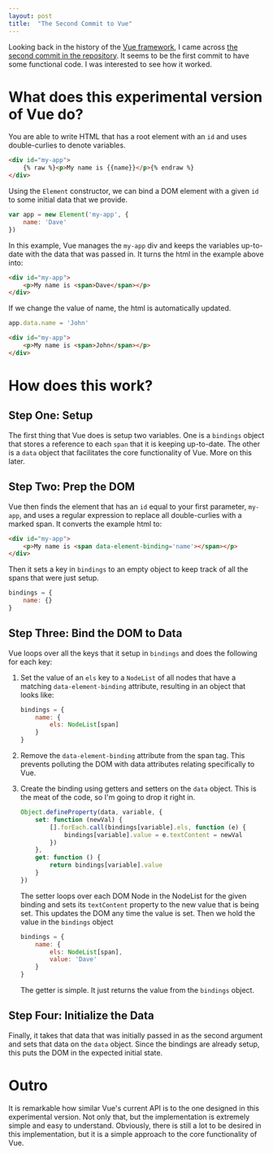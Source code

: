 ```yaml
---
layout: post
title:  "The Second Commit to Vue"
---
```


Looking back in the history of the [Vue framework](https://vuejs.org), I came across [the second commit in the repository](https://github.com/vuejs/vue/commit/871ed9126639c9128c18bb2f19e6afd42c0c5ad9). It seems to be the first commit to have some functional code. I was interested to see how it worked.


# What does this experimental version of Vue do?

You are able to write HTML that has a root element with an `id` and uses double-curlies to denote variables.

```html
<div id="my-app">
    {% raw %}<p>My name is {{name}}</p>{% endraw %}
</div>
```

Using the `Element` constructor, we can bind a DOM element with a given `id` to some initial data that we provide.

```javascript
var app = new Element('my-app', {
    name: 'Dave'
})
```

In this example, Vue manages the `my-app` div and keeps the variables up-to-date with the data that was passed in. It turns the html in the example above into:

```html
<div id="my-app">
    <p>My name is <span>Dave</span></p>
</div>
```

If we change the value of name, the html is automatically updated.

```javascript
app.data.name = 'John'
```

```html
<div id="my-app">
    <p>My name is <span>John</span></p>
</div>
```

# How does this work?


## Step One: Setup

The first thing that Vue does is setup two variables. One is a `bindings` object that stores a reference to each `span` that it is keeping up-to-date. The other is a `data` object that facilitates the core functionality of Vue. More on this later.

## Step Two: Prep the DOM

Vue then finds the element that has an `id` equal to your first parameter, `my-app`, and uses a regular expression to replace all double-curlies with a marked span. It converts the example html to:

```html
<div id="my-app">
    <p>My name is <span data-element-binding='name'></span></p>
</div>
```

Then it sets a key in `bindings` to an empty object to keep track of all the spans that were just setup.

```javascript
bindings = {
    name: {}
}
```

## Step Three: Bind the DOM to Data

Vue loops over all the keys that it setup in `bindings` and does the following for each key:

1. Set the value of an `els` key to a `NodeList` of all nodes that have a matching `data-element-binding` attribute, resulting in an object that looks like:

    ```javascript
    bindings = {
        name: {
            els: NodeList[span]
        }
    }
    ```

2. Remove the `data-element-binding` attribute from the span tag. This prevents polluting the DOM with data attributes relating specifically to Vue.

3. Create the binding using getters and setters on the `data` object. This is the meat of the code, so I'm going to drop it right in.

    ```javascript
    Object.defineProperty(data, variable, {
        set: function (newVal) {
            [].forEach.call(bindings[variable].els, function (e) {
                bindings[variable].value = e.textContent = newVal
            })
        },
        get: function () {
            return bindings[variable].value
        }
    })
    ```

    The setter loops over each DOM Node in the NodeList for the given binding and sets its `textContent` property to the new value that is being set. This updates the DOM any time the value is set. Then we hold the value in the `bindings` object

    ```javascript
    bindings = {
        name: {
            els: NodeList[span],
            value: 'Dave'
        }
    }
    ```
    
    The getter is simple. It just returns the value from the `bindings` object.

## Step Four: Initialize the Data

Finally, it takes that data that was initially passed in as the second argument and sets that data on the `data` object. Since the bindings are already setup, this puts the DOM in the expected initial state.

# Outro

It is remarkable how similar Vue's current API is to the one designed in this experimental version. Not only that, but the implementation is extremely simple and easy to understand. Obviously, there is still a lot to be desired in this implementation, but it is a simple approach to the core functionality of Vue.
